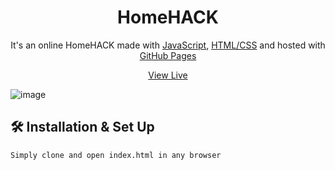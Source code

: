 <h1 align="center">
  HomeHACK
</h1>
<p align="center">
  It's an online HomeHACK made with <a href="https://www.javascript.com/" target="_blank">JavaScript</a>, <a href="https://www.geeksforgeeks.org/web-technology/html-css/" target="_blank">HTML/CSS</a> and hosted with <a href="https://www.github.com/" target="_blank">GitHub Pages</a>
</p>
<p align="center">
  <a href="https://asim1909.github.io/HOMEHACK-frontend/" target="_blank">View Live</a>
</p>

![image](https://user-images.githubusercontent.com/118390636/212736492-7eeb06e0-c955-491b-bf5a-684422574d1e.png)


## 🛠 Installation & Set Up

```
Simply clone and open index.html in any browser
```
